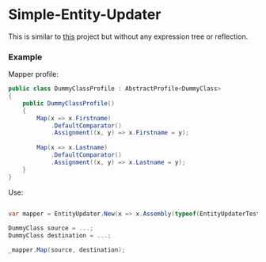 # Simple-Entity-Updater

This is similar to [this](https://github.com/amir734jj/Entity-updater) project but without any expression tree or reflection.


### Example

Mapper profile:

```csharp
public class DummyClassProfile : AbstractProfile<DummyClass>
{
    public DummyClassProfile()
    {
        Map(x => x.Firstname)
            .DefaultComparator()
            .Assignment((x, y) => x.Firstname = y);
        
        Map(x => x.Lastname)
            .DefaultComparator()
            .Assignment((x, y) => x.Lastname = y);
    }
}
```

Use:
```csharp
   
var mapper = EntityUpdater.New(x => x.Assembly(typeof(EntityUpdaterTest).Assembly));

DummyClass source = ...;
DummyClass destination = ...;

_mapper.Map(source, destination);

```
